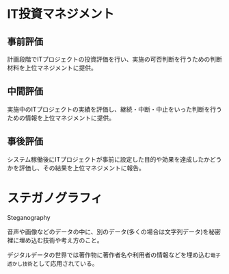 # IT投資マネジメント

## 事前評価

計画段階でITプロジェクトの投資評価を行い、実施の可否判断を行うための判断材料を上位マネジメントに提供。

## 中間評価

実施中のITプロジェクトの実績を評価し、継続・中断・中止をいった判断を行うための情報を上位マネジメントに提供。

## 事後評価

システム稼働後にITプロジェクトが事前に設定した目的や効果を達成したかどうかを評価し、その結果を上位マネジメントに報告。

# ステガノグラフィ

Steganography

音声や画像などのデータの中に、別のデータ(多くの場合は文字列データ)を秘密裡に埋め込む技術や考え方のこと。

デジタルデータの世界では著作物に著作者名や利用者の情報などを埋め込む`電子透かし技術`として応用されている。

